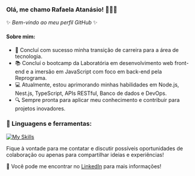 

<!--
**rafaelaatanasio/RafaelaAtanasio** is a ✨ _special_ ✨ repository because its `README.md` (this file) appears on your GitHub profile.

Here are some ideas to get you started:

- 🔭 I’m currently working on ...
- 🌱 I’m currently learning ...
- 👯 I’m looking to collaborate on ...
- 🤔 I’m looking for help with ...
- 💬 Ask me about ...
- 📫 How to reach me: ...
- 😄 Pronouns: ...
- ⚡ Fun fact: ...
- 🧠
-->

### Olá, me chamo Rafaela Atanásio! 👋👩‍💻

✨ _Bem-vindo ao meu perfil GitHub_ ✨ 

#### Sobre mim:

- 🚀 Concluí com sucesso minha transição de carreira para a área de tecnologia.
- 📚 Concluí o bootcamp da Laboratória em desenvolvimento web front-end e a imersão em JavaScript com foco em back-end pela Reprograma.
- 💻 Atualmente, estou aprimorando minhas habilidades em Node.js, Nest.js, TypeScript, APIs RESTful, Banco de dados e DevOps.
- 🔍 Sempre pronta para aplicar meu conhecimento e contribuir para projetos inovadores.

### 🔨 Linguagens e ferramentas:

[![My Skills](https://skillicons.dev/icons?i=angular,css,docker,figma,git,github,html,js,nestjs,netlify,nodejs,notion,npm,postgres,ts,vercel,visualstudio,vscode)](https://skillicons.dev)

 

Fique à vontade para me contatar e discutir possíveis oportunidades de colaboração ou apenas para compartilhar ideias e experiências!

💬 Você pode me encontrar no [LinkedIn](https://www.linkedin.com/in/rafaela-atanasio) para mais informações!

